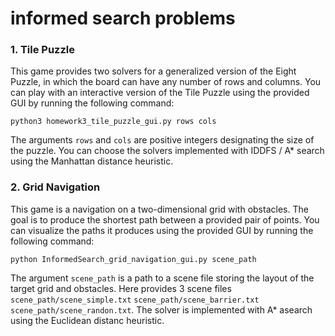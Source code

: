 # informed search problems

### 1. Tile Puzzle
This game provides two solvers for a generalized version of the Eight Puzzle, in which the board can have any number of rows and columns. You can play with an interactive version of the Tile Puzzle using the provided GUI by running the following command: 

`python3 homework3_tile_puzzle_gui.py rows cols`

The arguments `rows` and `cols` are positive integers designating the size of the puzzle. You can choose the solvers implemented with IDDFS / A* search using the Manhattan distance heuristic.
   
### 2. Grid Navigation
This game is a navigation on a two-dimensional grid with obstacles. The goal is to produce the shortest path between a provided pair of points. You can visualize the paths it produces using the provided GUI by running the following command: 

`python InformedSearch_grid_navigation_gui.py scene_path` 

The argument `scene_path` is a path to a scene file storing the layout of the target grid and obstacles. Here provides 3 scene files `scene_path/scene_simple.txt` `scene_path/scene_barrier.txt` `scene_path/scene_randon.txt`. The solver is implemented with A* asearch using the Euclidean distanc heuristic.

